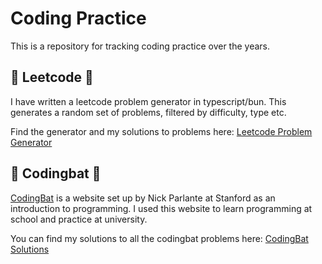 # Coding Practice

This is a repository for tracking coding practice over the years.

## 🚀 Leetcode 🚀

I have written a leetcode problem generator in typescript/bun. This generates a random set of problems, filtered by difficulty, type etc.

Find the generator and my solutions to problems here: [Leetcode Problem Generator](https://github.com/liampuk/code-practice/tree/master/leetcode)

## 🦇 Codingbat 🦇

[CodingBat](https://codingbat.com/about.html) is a website set up by Nick Parlante at Stanford as an introduction to programming. I used this website to learn programming at school and practice at university.

You can find my solutions to all the codingbat problems here: [CodingBat Solutions](https://github.com/liampuk/code-practice/tree/master/codingbat)
